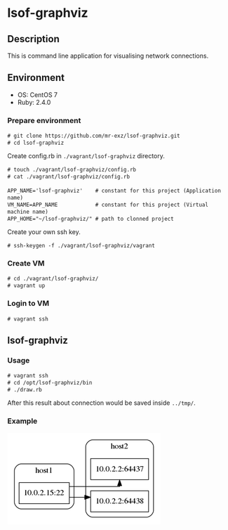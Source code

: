 # lsof-graphviz

## Description

This is command line application for visualising network connections.

## Environment

* OS: CentOS 7
* Ruby: 2.4.0

### Prepare environment

```
# git clone https://github.com/mr-exz/lsof-graphviz.git
# cd lsof-graphviz
```

Create config.rb in ```./vagrant/lsof-graphviz``` directory.

```
# touch ./vagrant/lsof-graphviz/config.rb
# cat ./vagrant/lsof-graphviz/config.rb

APP_NAME='lsof-graphviz'    # constant for this project (Application name)
VM_NAME=APP_NAME            # constant for this project (Virtual machine name)
APP_HOME="~/lsof-graphviz/" # path to clonned project
```
Create your own ssh key.

```
# ssh-keygen -f ./vagrant/lsof-graphviz/vagrant
```

### Create VM

```
# cd ./vagrant/lsof-graphviz/
# vagrant up
```

### Login to VM

```
# vagrant ssh
```

## lsof-graphviz

### Usage

```
# vagrant ssh
# cd /opt/lsof-graphviz/bin
# ./draw.rb
```

After this result about connection would be saved inside ```../tmp/```.

### Example

![image](example/map.png)